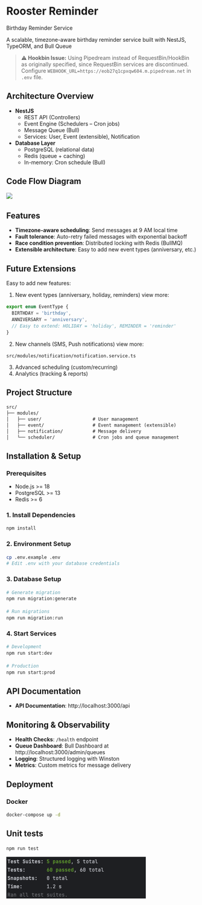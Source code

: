 # Rooster Reminder
Birthday Reminder Service

A scalable, timezone-aware birthday reminder service built with NestJS, TypeORM, and Bull Queue

> **⚠️ Hookbin Issue:** Using Pipedream instead of RequestBin/HookBin as originally specified, since RequestBin services are discontinued. Configure `WEBHOOK_URL=https://eob27q1cpxqw604.m.pipedream.net` in `.env` file.

## Architecture Overview
* **NestJS**
   * REST API (Controllers)
   * Event Engine (Schedulers – Cron jobs)
   * Message Queue (Bull)
   * Services: User, Event (extensible), Notification
* **Database Layer**
   * PostgreSQL (relational data)
   * Redis (queue + caching)
   * In-memory: Cron schedule (Bull)

## Code Flow Diagram
[![](https://mermaid.ink/img/pako:eNqVVl1vIjcU_StXs9qmqzpZGL4C2m7FZ0gIhDBkV-0kqsyMAYvBZj2eJmySx75V6kNft_-hvym_pHfs4WtVVS0PCNv3nHvv8bHNoxPIkDk1Z6boag7jxq0A_Lx-DU2pGHQieW9n6v5NzBTUh-fvJurt--bopgXpTHwHx8fvoeF_O5SxninmXV-aCLMI30D7FyY0XMpZ_ObOUtnvpv_y-1_QVFKkIWoNXZkoyz1nwQIaXOl5SNcw5ktmk7Qem4lSKV0aC99Dtd43CC6AijVojPwsBfvheT9RK8U-_cjiJ2j7HS7CHbWpccMwpmrGtEmXksR3-_CBfIKO7y34Cm6E5hEM2IMt46CptqnzzG8qRjXb690kGSpmJlrJKuIBBmxynBlY179OWMLgQk5sfCOJIrBz38GIhTw-SNY1qHP_o1QL3JqhkgGLLdIEY2LUEac1CzSXIgOfG9iF30h4FEIfIXTGDOqoy9YE088FcH0UwzpVeZKJdZTBLwy853sMldQShnzFQmx3aVu88sbwVkn0AlPHS0t-UHXP4C8fP7LJXMoFeEmQlr3Zs0sj98uXX8HN5eCq9wR9v0_VAmgMXnswvjsI-_M3aCsl1RMMtlGd-vllu2Wq8YI5C5OIoXharQ_KQId3aBLhfsuIKSoCZuev_BELpDFk6k1DY_1ZyEGfiyTdNdPC0JqpQ3nEQrvVVnyVJvs5kAlu9TsoZGmHBnTtm1Lgnuu55X5YodnQUjSCBg0WcjrNANfWFF8V3X7QTMR8gk21WMxnwq6MfOu1zAQys_XG6QTqQnBsI6aoAxyfpC61SM8fSM2nqR_RI9CcUyFYZOHZHhHw-h6B9hJbzcC9r8rqsTV00POJYug7OkEGuzb2RzRgeJuIkJsE2SHgmbYvX_6w1oYWj7XiExQ4NM6Nt-utBh46_ikxNBhEOUqdqXTjbw4s1O-pYlsQ3g0pDcqaBuy40J9dKsKIi1lG8cH3MIzuJN0G27Nnz9eunK5UHBNqpE6BO6KtGp5ep9N2HEQ0jltsCivFlyh_eqfClEdR7VWxWe-UcgRbkgtWe-W2K62Cmw2P73mo57XC6oEEMpKqdj_nmn1FyVLz7xF2isVCobwlbJbdU_f0kND9V8JPacf7hJ3qaW5XYbtcym-H_4mQ7fxqGatNt9LYMZbr-Ua1_n8YpxubWT43Xy13Clu-XKtYqecP-fL_xLfHCnXSIG1yRi5Ij_T392k_aECG5Hqn-P5Sl5yTq512-0sj4u1psL8yJjfkw7YbhzhLpvCEhfgYP6Zxt46esyW7dWr4c4qvcaxvnVvxjJE00dJbi8CpTWkUM-Iomczm21GyCvFxaXGKj_pyO7ui4icpcaxVYodO7dF5cGql8km-VMV9dctu1XWL-RJx1k4tXy6clEulUi5XKBTdolsqPxPns2HInxQLrluoViq509Mqeswl-AciLd1y4xsdMtVMb0CnVsmXiYMnXEvVt_81AimmfOY8_w3XfsHa?type=png)](https://mermaid.live/edit#pako:eNqVVl1vIjcU_StXs9qmqzpZGL4C2m7FZ0gIhDBkV-0kqsyMAYvBZj2eJmySx75V6kNft_-hvym_pHfs4WtVVS0PCNv3nHvv8bHNoxPIkDk1Z6boag7jxq0A_Lx-DU2pGHQieW9n6v5NzBTUh-fvJurt--bopgXpTHwHx8fvoeF_O5SxninmXV-aCLMI30D7FyY0XMpZ_ObOUtnvpv_y-1_QVFKkIWoNXZkoyz1nwQIaXOl5SNcw5ktmk7Qem4lSKV0aC99Dtd43CC6AijVojPwsBfvheT9RK8U-_cjiJ2j7HS7CHbWpccMwpmrGtEmXksR3-_CBfIKO7y34Cm6E5hEM2IMt46CptqnzzG8qRjXb690kGSpmJlrJKuIBBmxynBlY179OWMLgQk5sfCOJIrBz38GIhTw-SNY1qHP_o1QL3JqhkgGLLdIEY2LUEac1CzSXIgOfG9iF30h4FEIfIXTGDOqoy9YE088FcH0UwzpVeZKJdZTBLwy853sMldQShnzFQmx3aVu88sbwVkn0AlPHS0t-UHXP4C8fP7LJXMoFeEmQlr3Zs0sj98uXX8HN5eCq9wR9v0_VAmgMXnswvjsI-_M3aCsl1RMMtlGd-vllu2Wq8YI5C5OIoXharQ_KQId3aBLhfsuIKSoCZuev_BELpDFk6k1DY_1ZyEGfiyTdNdPC0JqpQ3nEQrvVVnyVJvs5kAlu9TsoZGmHBnTtm1Lgnuu55X5YodnQUjSCBg0WcjrNANfWFF8V3X7QTMR8gk21WMxnwq6MfOu1zAQys_XG6QTqQnBsI6aoAxyfpC61SM8fSM2nqR_RI9CcUyFYZOHZHhHw-h6B9hJbzcC9r8rqsTV00POJYug7OkEGuzb2RzRgeJuIkJsE2SHgmbYvX_6w1oYWj7XiExQ4NM6Nt-utBh46_ikxNBhEOUqdqXTjbw4s1O-pYlsQ3g0pDcqaBuy40J9dKsKIi1lG8cH3MIzuJN0G27Nnz9eunK5UHBNqpE6BO6KtGp5ep9N2HEQ0jltsCivFlyh_eqfClEdR7VWxWe-UcgRbkgtWe-W2K62Cmw2P73mo57XC6oEEMpKqdj_nmn1FyVLz7xF2isVCobwlbJbdU_f0kND9V8JPacf7hJ3qaW5XYbtcym-H_4mQ7fxqGatNt9LYMZbr-Ua1_n8YpxubWT43Xy13Clu-XKtYqecP-fL_xLfHCnXSIG1yRi5Ij_T392k_aECG5Hqn-P5Sl5yTq512-0sj4u1psL8yJjfkw7YbhzhLpvCEhfgYP6Zxt46esyW7dWr4c4qvcaxvnVvxjJE00dJbi8CpTWkUM-Iomczm21GyCvFxaXGKj_pyO7ui4icpcaxVYodO7dF5cGql8km-VMV9dctu1XWL-RJx1k4tXy6clEulUi5XKBTdolsqPxPns2HInxQLrluoViq509Mqeswl-AciLd1y4xsdMtVMb0CnVsmXiYMnXEvVt_81AimmfOY8_w3XfsHa)

## Features

-  **Timezone-aware scheduling**: Send messages at 9 AM local time
-  **Fault tolerance**: Auto-retry failed messages with exponential backoff
-  **Race condition prevention**: Distributed locking with Redis  (BullMQ)
-  **Extensible architecture**: Easy to add new event types (anniversary, etc.)

## Future Extensions

Easy to add new features:

1. New event types (anniversary, holiday, reminders)
   view more:
```javascript
export enum EventType {
  BIRTHDAY = 'birthday',
  ANNIVERSARY = 'anniversary',
  // Easy to extend: HOLIDAY = 'holiday', REMINDER = 'reminder'
}

```
2. New channels (SMS, Push notifications)
   view more:
```shell
src/modules/notification/notification.service.ts
```
3. Advanced scheduling (custom/recurring)
4. Analytics (tracking & reports)



## Project Structure

```
src/
├── modules/
│   ├── user/                   # User management
│   ├── event/                  # Event management (extensible)
│   ├── notification/           # Message delivery  
│   └── scheduler/              # Cron jobs and queue management  
```

## Installation & Setup

### Prerequisites
- Node.js >= 18
- PostgreSQL >= 13
- Redis >= 6

### 1. Install Dependencies
```bash
npm install
```

### 2. Environment Setup
```bash
cp .env.example .env
# Edit .env with your database credentials
```

### 3. Database Setup
```bash
# Generate migration
npm run migration:generate

# Run migrations
npm run migration:run
```

### 4. Start Services
```bash
# Development
npm run start:dev

# Production
npm run start:prod
```

## API Documentation
- **API Documentation**: http://localhost:3000/api


## Monitoring & Observability
- **Health Checks**: `/health` endpoint
- **Queue Dashboard**: Bull Dashboard at http://localhost:3000/admin/queues
- **Logging**: Structured logging with Winston
- **Metrics**: Custom metrics for message delivery

##  Deployment

### Docker
```bash
docker-compose up -d
```

## Unit tests

```bash
npm run test
```
![img_1.png](img_1.png)
